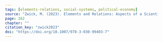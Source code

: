 ```yaml
---
tags: [elements-relations, social-systems, political-economy]
source: "Zwick, M. (2023). Elements and Relations: Aspects of a Scientific Metaphysics (Vol. 35). Springer International Publishing."
page: 262
chapter: ""
citation_key: "zwick2023"
doi: "https://doi.org/10.1007/978-3-030-99403-7"
---
```


